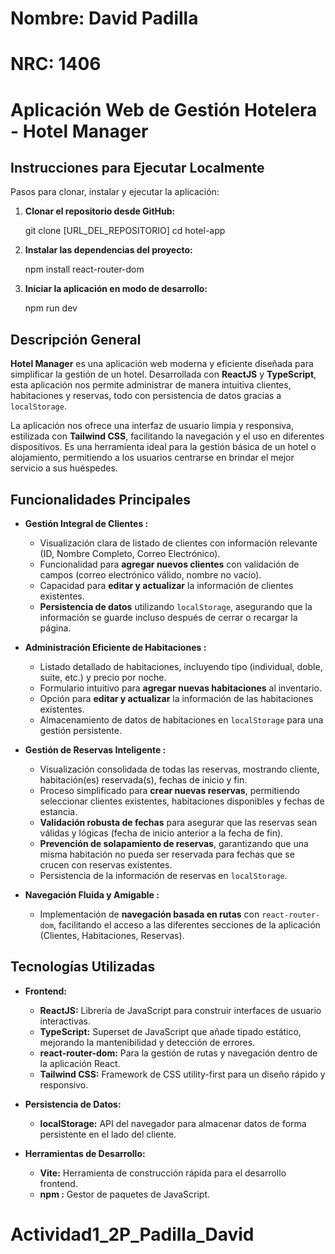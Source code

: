 # Nombre: David Padilla
# NRC: 1406

# Aplicación Web de Gestión Hotelera - Hotel Manager  

## Instrucciones para Ejecutar Localmente 

Pasos para clonar, instalar y ejecutar la aplicación:

1.  **Clonar el repositorio desde GitHub:**
    
    git clone [URL_DEL_REPOSITORIO]
    cd hotel-app
    

2.  **Instalar las dependencias del proyecto:**
    
    npm install react-router-dom
    

3.  **Iniciar la aplicación en modo de desarrollo:**
    
    npm run dev   
    

## Descripción General

**Hotel Manager** es una aplicación web moderna y eficiente diseñada para simplificar la gestión de un hotel. Desarrollada con **ReactJS** y **TypeScript**, esta aplicación nos permite administrar de manera intuitiva clientes, habitaciones y reservas, todo con persistencia de datos gracias a `localStorage`.

La aplicación nos ofrece una interfaz de usuario limpia y responsiva, estilizada con **Tailwind CSS**, facilitando la navegación y el uso en diferentes dispositivos. Es una herramienta ideal para la gestión básica de un hotel o alojamiento, permitiendo a los usuarios centrarse en brindar el mejor servicio a sus huéspedes.

## Funcionalidades Principales 

*   **Gestión Integral de Clientes :**
    *   Visualización clara de listado de clientes con información relevante (ID, Nombre Completo, Correo Electrónico).
    *   Funcionalidad para **agregar nuevos clientes** con validación de campos (correo electrónico válido, nombre no vacío).
    *   Capacidad para **editar y actualizar** la información de clientes existentes.
    *   **Persistencia de datos** utilizando `localStorage`, asegurando que la información se guarde incluso después de cerrar o recargar la página.

*   **Administración Eficiente de Habitaciones :**
    *   Listado detallado de habitaciones, incluyendo tipo (individual, doble, suite, etc.) y precio por noche.
    *   Formulario intuitivo para **agregar nuevas habitaciones** al inventario.
    *   Opción para **editar y actualizar** la información de las habitaciones existentes.
    *   Almacenamiento de datos de habitaciones en `localStorage` para una gestión persistente.

*   **Gestión de Reservas Inteligente :**
    *   Visualización consolidada de todas las reservas, mostrando cliente, habitación(es) reservada(s), fechas de inicio y fin.
    *   Proceso simplificado para **crear nuevas reservas**, permitiendo seleccionar clientes existentes, habitaciones disponibles y fechas de estancia.
    *   **Validación robusta de fechas** para asegurar que las reservas sean válidas y lógicas (fecha de inicio anterior a la fecha de fin).
    *   **Prevención de solapamiento de reservas**, garantizando que una misma habitación no pueda ser reservada para fechas que se crucen con reservas existentes.
    *   Persistencia de la información de reservas en `localStorage`.

*   **Navegación Fluida y Amigable :**
    *   Implementación de **navegación basada en rutas** con `react-router-dom`, facilitando el acceso a las diferentes secciones de la aplicación (Clientes, Habitaciones, Reservas).

## Tecnologías Utilizadas 

*   **Frontend:**
    *   **ReactJS:**  Librería de JavaScript para construir interfaces de usuario interactivas.
    *   **TypeScript:**  Superset de JavaScript que añade tipado estático, mejorando la mantenibilidad y detección de errores.
    *   **react-router-dom:**  Para la gestión de rutas y navegación dentro de la aplicación React.
    *   **Tailwind CSS:**  Framework de CSS utility-first para un diseño rápido y responsivo.

*   **Persistencia de Datos:**
    *   **localStorage:**  API del navegador para almacenar datos de forma persistente en el lado del cliente.

*   **Herramientas de Desarrollo:**
    *   **Vite:**  Herramienta de construcción rápida para el desarrollo frontend.
    *   **npm :**  Gestor de paquetes de JavaScript.

# Actividad1_2P_Padilla_David
